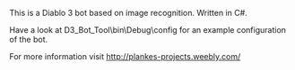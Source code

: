 This is a Diablo 3 bot based on image recognition.
Written in C#.

Have a look at D3_Bot_Tool\bin\Debug\config for an example configuration of the bot.

For more information visit http://plankes-projects.weebly.com/
